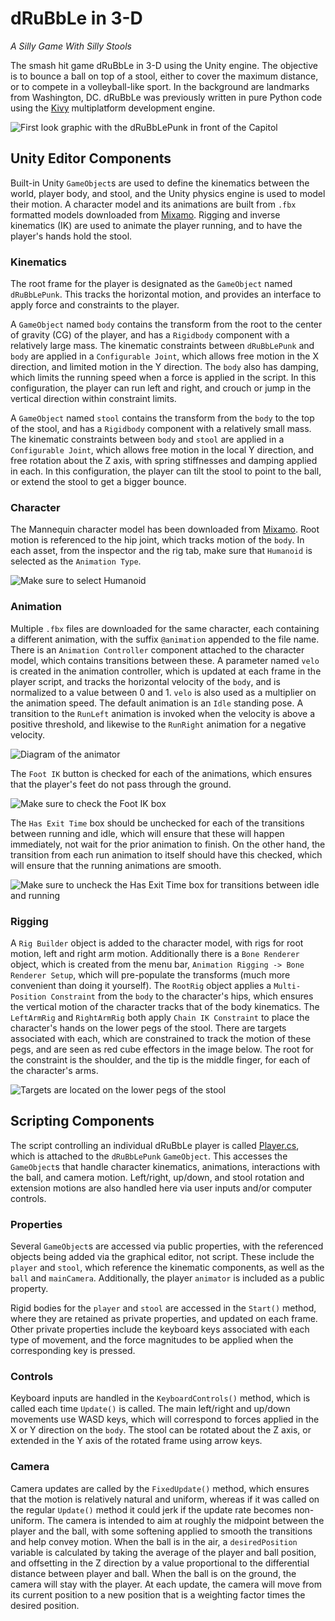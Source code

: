 # dRuBbLe in 3-D
_A Silly Game With Silly Stools_

The smash hit game dRuBbLe in 3-D using the Unity engine.
The objective is to bounce a ball on top of a stool, either to cover the maximum distance, or to compete in a volleyball-like sport.
In the background are landmarks from Washington, DC.
dRuBbLe was previously written in pure Python code using the [Kivy](kivy.org) multiplatform development engine.

![First look graphic with the dRuBbLePunk in front of the Capitol](images/d3firstLook.jpg)

## Unity Editor Components

Built-in Unity `GameObject`s are used to define the kinematics between the world, player body, and stool, and the Unity physics engine is used to model their motion.
A character model and its animations are built from `.fbx` formatted models downloaded from [Mixamo](mixamo.com).
Rigging and inverse kinematics (IK) are used to animate the player running, and to have the player's hands hold the stool.

### Kinematics

The root frame for the player is designated as the `GameObject` named `dRuBbLePunk`.
This tracks the horizontal motion, and provides an interface to apply force and constraints to the player.

A `GameObject` named `body` contains the transform from the root to the center of gravity (CG) of the player, and has a `Rigidbody` component with a relatively large mass.
The kinematic constraints between `dRuBbLePunk` and `body` are applied in a `Configurable Joint`, which allows free motion in the X direction, and limited motion in the Y direction.
The `body` also has damping, which limits the running speed when a force is applied in the script.
In this configuration, the player can run left and right, and crouch or jump in the vertical direction within constraint limits.

A `GameObject` named `stool` contains the transform from the `body` to the top of the stool, and has a `Rigidbody` component with a relatively small mass.
The kinematic constraints between `body` and `stool` are applied in a `Configurable Joint`, which allows free motion in the local Y direction, and free rotation about the Z axis, with spring stiffnesses and damping applied in each.
In this configuration, the player can tilt the stool to point to the ball, or extend the stool to get a bigger bounce.

### Character

The Mannequin character model has been downloaded from [Mixamo](mixamo.com).
Root motion is referenced to the hip joint, which tracks motion of the `body`.
In each asset, from the inspector and the rig tab, make sure that `Humanoid` is selected as the `Animation Type`.

![Make sure to select Humanoid](images/humanoid.png)

### Animation

Multiple `.fbx` files are downloaded for the same character, each containing a different animation, with the suffix `@animation` appended to the file name.
There is an `Animation Controller` component attached to the character model, which contains transitions between these.
A parameter named `velo` is created in the animation controller, which is updated at each frame in the player script, and tracks the horizontal velocity of the `body`, and is normalized to a value between 0 and 1.
`velo` is also used as a multiplier on the animation speed.
The default animation is an `Idle` standing pose.
A transition to the `RunLeft` animation is invoked when the velocity is above a positive threshold, and likewise to the `RunRight` animation for a negative velocity.

![Diagram of the animator](images/animator.png)

The `Foot IK` button is checked for each of the animations, which ensures that the player's feet do not pass through the ground.

![Make sure to check the Foot IK box](images/footIK.png)

The `Has Exit Time` box should be unchecked for each of the transitions between running and idle, which will ensure that these will happen immediately, not wait for the prior animation to finish.
On the other hand, the transition from each run animation to itself should have this checked, which will ensure that the running animations are smooth.

![Make sure to uncheck the Has Exit Time box for transitions between idle and running](images/exitTime.png)


### Rigging

A `Rig Builder` object is added to the character model, with rigs for root motion, left and right arm motion.
Additionally there is a `Bone Renderer` object, which is created from the menu bar, `Animation Rigging -> Bone Renderer Setup`, which will pre-populate the transforms (much more convenient than doing it yourself).
The `RootRig` object applies a `Multi-Position Constraint` from the `body` to the character's hips, which ensures the vertical motion of the character tracks that of the body kinematics.
The `LeftArmRig` and `RightArmRig` both apply `Chain IK Constraint` to place the character's hands on the lower pegs of the stool.
There are targets associated with each, which are constrained to track the motion of these pegs, and are seen as red cube effectors in the image below.
The root for the constraint is the shoulder, and the tip is the middle finger, for each of the character's arms.

![Targets are located on the lower pegs of the stool](images/targets.png)

## Scripting Components

The script controlling an individual dRuBbLe player is called [Player.cs](dRuBbLe3D/Assets/Player.cs), which is attached to the `dRuBbLePunk` `GameObject`.
This accesses the `GameObject`s that handle character kinematics, animations, interactions with the ball, and camera motion.
Left/right, up/down, and stool rotation and extension motions are also handled here via user inputs and/or computer controls.

### Properties

Several `GameObject`s are accessed via public properties, with the referenced objects being added via the graphical editor, not script.
These include the `player` and `stool`, which reference the kinematic components, as well as the `ball` and `mainCamera`.
Additionally, the player `animator` is included as a public property.

Rigid bodies for the `player` and `stool` are accessed in the `Start()` method, where they are retained as private properties, and updated on each frame.
Other private properties include the keyboard keys associated with each type of movement, and the force magnitudes to be applied when the corresponding key is pressed.

### Controls

Keyboard inputs are handled in the `KeyboardControls()` method, which is called each time `Update()` is called.
The main left/right and up/down movements use WASD keys, which will correspond to forces applied in the X or Y direction on the `body`.
The stool can be rotated about the Z axis, or extended in the Y axis of the rotated frame using arrow keys.

### Camera

Camera updates are called by the `FixedUpdate()` method, which ensures that the motion is relatively natural and uniform, whereas if it was called on the regular `Update()` method it could jerk if the update rate becomes non-uniform.
The camera is intended to aim at roughly the midpoint between the player and the ball, with some softening applied to smooth the transitions and help convey motion.
When the ball is in the air, a `desiredPosition` variable is calculated by taking the average of the player and ball position, and offsetting in the Z direction by a value proportional to the differential distance between player and ball.
When the ball is on the ground, the camera will stay with the player.
At each update, the camera will move from its current position to a new position that is a weighting factor times the desired position.
